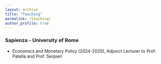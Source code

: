 ```yaml
---
layout: archive
title: "Teaching"
permalink: /teaching/
author_profile: true
---
```



### Sapienza - University of Rome

- Economics and Monetary Policy (2024-2025), Adjunct Lecturer to Prof. Patella and Prof. Serpieri